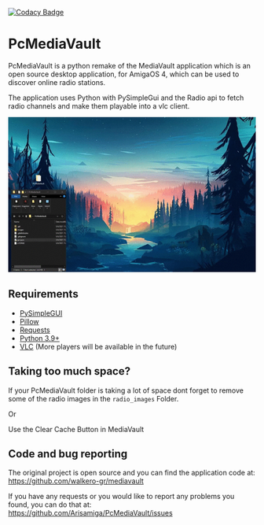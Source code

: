 [![Codacy Badge](https://app.codacy.com/project/badge/Grade/3d19f426213c4a17b4ee12c8f42d11e0)](https://www.codacy.com?utm_source=github.com&amp;utm_medium=referral&amp;utm_content=Arisamiga/PcMediaVault&amp;utm_campaign=Badge_Grade)
# PcMediaVault

PcMediaVault is a python remake of the MediaVault application which is an open source desktop application, for AmigaOS 4, which can be
used to discover online radio stations.

The application uses Python with PySimpleGui and the Radio api to fetch radio channels and make them playable into a vlc client.

![preview](img/Preview.gif)

## Requirements
 * [PySimpleGUI](https://pypi.org/project/PySimpleGUI/)
 * [Pillow](https://pypi.org/project/Pillow/)
 * [Requests](https://pypi.org/project/requests/)
 * [Python 3.9+](https://www.python.org/)
 * [VLC](https://www.videolan.org/vlc/) (More players will be available in the future)

## Taking too much space?
If your PcMediaVault folder is taking a lot of space dont forget to remove some of the radio images in the `radio_images` Folder.

Or

Use the Clear Cache Button in MediaVault


## Code and bug reporting
The original project is open source and you can find the application code at: <br>
https://github.com/walkero-gr/mediavault

If you have any requests or you would like to report any problems you found,
you can do that at:
https://github.com/Arisamiga/PcMediaVault/issues
